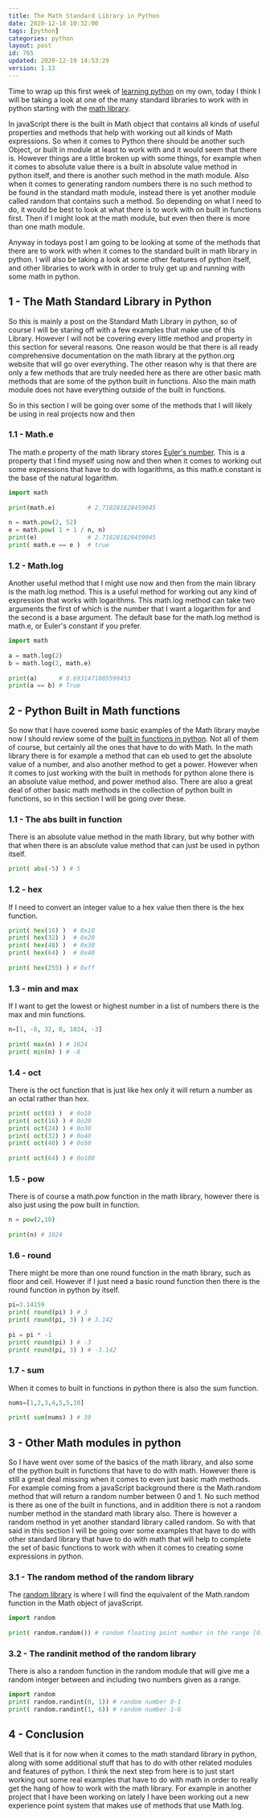 ```yaml
---
title: The Math Standard Library in Python 
date: 2020-12-18 10:32:00
tags: [python]
categories: python
layout: post
id: 765
updated: 2020-12-19 14:53:29
version: 1.13
---
```


Time to wrap up this first week of [learning python](https://docs.python.org/3/tutorial/) on my own, today I think I will be taking a look at one of the many standard libraries to work with in python starting with the [math library](https://docs.python.org/3.7/library/math.html).

In javaScript there is the built in Math object that contains all kinds of useful properties and methods that help with working out all kinds of Math expressions. So when it comes to Python there should be another such Object, or built in module at least to work with and it would seem that there is. However things are a little broken up with some things, for example when it comes to absolute value there is a built in absolute value method in python itself, and there is another such method in the math module. Also when it comes to generating random numbers there is no such method to be found in the standard math module, instead there is yet another module called random that contains such a method. So depending on what I need to do, it would be best to look at what there is to work with on built in functions first. Then if I might look at the math module, but even then there is more than one math module.

Anyway in todays post I am going to be looking at some of the methods that there are to work with when it comes to the standard built in math library in python. I will also be taking a look at some other features of python itself, and other libraries to work with in order to truly get up and running with some math in python.

<!-- more -->

## 1 - The Math Standard Library in Python

So this is mainly a post on the Standard Math Library in python, so of course I will be staring off with a few examples that make use of this Library. However I will not be covering every little method and property in this section for several reasons. One reason would be that there is all ready comprehensive documentation on the math library at the python.org website that will go over everything. The other reason why is that there are only a few methods that are truly needed here as there are other basic math methods that are some of the python built in functions. Also the main math module does not have everything outside of the built in functions.

So in this section I will be going over some of the methods that I will likely be using in real projects now and then

### 1.1 - Math.e

The math.e property of the math library stores [Euler's number](https://en.wikipedia.org/wiki/E_%28mathematical_constant%29). This is a property that I find myself using now and then when it comes to working out some expressions that have to do with logarithms, as this math.e constant is the base of the natural logarithm.

```python
import math
 
print(math.e)         # 2.718281828459045
 
n = math.pow(2, 52)
e = math.pow( 1 + 1 / n, n)
print(e)              # 2.718281828459045
print( math.e == e )  # true
```

### 1.2 - Math.log

Another useful method that I might use now and then from the main library is the math.log method. This is a useful method for working out any kind of expression that works with logarithms. This math.log method can take two arguments the first of which is the number that I want a logarithm for and the second is a base argument. The default base for the math.log method is math.e, or Euler's constant if you prefer.

```python
import math
 
a = math.log(2)
b = math.log(2, math.e)
 
print(a)      # 0.6931471805599453
print(a == b) # True
```

## 2 - Python Built in Math functions

So now that I have covered some basic examples of the Math library maybe now I should review some of the [built in functions in python](/2020/12/15/python-built-in-functions/). Not all of them of course, but certainly all the ones that have to do with Math. In the math library there is for example a method that can eb used to get the absolute value of a number, and also another method to get a power. However when it comes to just working with the built in methods for python alone there is an absolute value method, and power method also. There are also a great deal of other basic math methods in the collection of python built in functions, so in this section I will be going over these.

### 1.1 - The abs built in function

There is an absolute value method in the math library, but why bother with that when there is an absolute value method that can just be used in python itself.

```python
print( abs(-5) ) # 5
```

### 1.2 - hex

If I need to convert an integer value to a hex value then there is the hex function.

```python
print( hex(16) )  # 0x10
print( hex(32) )  # 0x20
print( hex(48) )  # 0x30
print( hex(64) )  # 0x40
 
print( hex(255) ) # 0xff
```

### 1.3 - min and max

If I want to get the lowest or highest number in a list of numbers there is the max and min functions.

```python
n=[1, -8, 32, 0, 1024, -3]
 
print( max(n) ) # 1024
print( min(n) ) # -8
```

### 1.4 - oct

There is the oct function that is just like hex only it will return a number as an octal rather than hex.

```python
print( oct(8) )  # 0o10
print( oct(16) ) # 0o20
print( oct(24) ) # 0o30
print( oct(32) ) # 0o40
print( oct(40) ) # 0o50
 
print( oct(64) ) # 0o100
```

### 1.5 - pow

There is of course a math.pow function in the math library, however there is also just using the pow built in function.

```python
n = pow(2,10)
 
print(n) # 1024
```

### 1.6 - round

There might be more than one round function in the math library, such as floor and ceil. However if I just need a basic round function then there is the round function in python by itself.

```python
pi=3.14159
print( round(pi) ) # 3
print( round(pi, 3) ) # 3.142
 
pi = pi * -1
print( round(pi) ) # -3
print( round(pi, 3) ) # -3.142
```

### 1.7 - sum

When it comes to built in functions in python there is also the sum function.

```python
nums=[1,2,3,4,5,5,10]
 
print( sum(nums) ) # 30
```


## 3 - Other Math modules in python

So I have went over some of the basics of the math library, and also some of the python built in functions that have to do with math. However there is still a great deal missing when it comes to even just basic math methods. For example coming from a javaScript background there is the Math.random method that will return a random number between 0 and 1. No such method is there as one of the built in functions, and in addition there is not a random number method in the standard math library also. There is however a random method in yet another standard library called random. So with that said in this section I will be going over some examples that have to do with other standard library that have to do with math that will help to complete the set of basic functions to work with when it comes to creating some expressions in python.

### 3.1 - The random method of the random library

The [random library](https://docs.python.org/3.7/library/random.html) is where I will find the equivalent of the Math.random function in the Math object of javaScript.

```python
import random
 
print( random.random()) # random floating point number in the range [0.0, 1.0)
```

### 3.2 - The randinit method of the random library

There is also a random function in the random module that will give me a random integer between and including two numbers given as a range.

```python
import random
print( random.randint(0, 1)) # random number 0-1
print( random.randint(1, 6)) # random number 1-6
```

## 4 - Conclusion

Well that is it for now when it comes to the math standard library in python, along with some additional stuff that has to do with other related modules and features of python. I think the next step from here is to just start working out some real examples that have to do with math in order to really get the hang of how to work with the math library. For example in another project that I have been working on lately I have been working out a new experience point system that makes use of methods that use Math.log.
